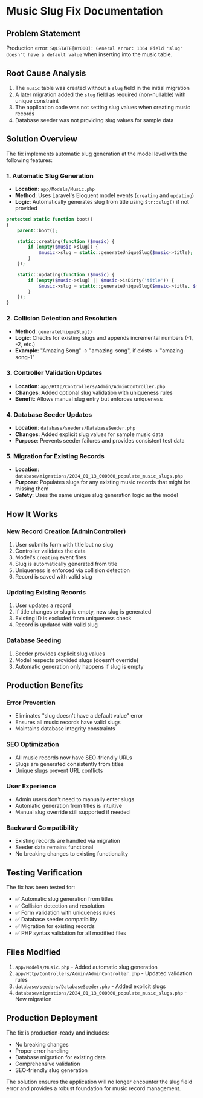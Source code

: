 # Music Slug Fix Documentation

## Problem Statement
Production error: `SQLSTATE[HY000]: General error: 1364 Field 'slug' doesn't have a default value` when inserting into the music table.

## Root Cause Analysis
1. The `music` table was created without a `slug` field in the initial migration
2. A later migration added the `slug` field as required (non-nullable) with unique constraint
3. The application code was not setting slug values when creating music records
4. Database seeder was not providing slug values for sample data

## Solution Overview
The fix implements automatic slug generation at the model level with the following features:

### 1. Automatic Slug Generation
- **Location**: `app/Models/Music.php`
- **Method**: Uses Laravel's Eloquent model events (`creating` and `updating`)
- **Logic**: Automatically generates slug from title using `Str::slug()` if not provided

```php
protected static function boot()
{
    parent::boot();

    static::creating(function ($music) {
        if (empty($music->slug)) {
            $music->slug = static::generateUniqueSlug($music->title);
        }
    });

    static::updating(function ($music) {
        if (empty($music->slug) || $music->isDirty('title')) {
            $music->slug = static::generateUniqueSlug($music->title, $music->id);
        }
    });
}
```

### 2. Collision Detection and Resolution
- **Method**: `generateUniqueSlug()`
- **Logic**: Checks for existing slugs and appends incremental numbers (-1, -2, etc.)
- **Example**: "Amazing Song" → "amazing-song", if exists → "amazing-song-1"

### 3. Controller Validation Updates
- **Location**: `app/Http/Controllers/Admin/AdminController.php`
- **Changes**: Added optional slug validation with uniqueness rules
- **Benefit**: Allows manual slug entry but enforces uniqueness

### 4. Database Seeder Updates
- **Location**: `database/seeders/DatabaseSeeder.php`
- **Changes**: Added explicit slug values for sample music data
- **Purpose**: Prevents seeder failures and provides consistent test data

### 5. Migration for Existing Records
- **Location**: `database/migrations/2024_01_13_000000_populate_music_slugs.php`
- **Purpose**: Populates slugs for any existing music records that might be missing them
- **Safety**: Uses the same unique slug generation logic as the model

## How It Works

### New Record Creation (AdminController)
1. User submits form with title but no slug
2. Controller validates the data
3. Model's `creating` event fires
4. Slug is automatically generated from title
5. Uniqueness is enforced via collision detection
6. Record is saved with valid slug

### Updating Existing Records
1. User updates a record
2. If title changes or slug is empty, new slug is generated
3. Existing ID is excluded from uniqueness check
4. Record is updated with valid slug

### Database Seeding
1. Seeder provides explicit slug values
2. Model respects provided slugs (doesn't override)
3. Automatic generation only happens if slug is empty

## Production Benefits

### Error Prevention
- Eliminates "slug doesn't have a default value" error
- Ensures all music records have valid slugs
- Maintains database integrity constraints

### SEO Optimization
- All music records now have SEO-friendly URLs
- Slugs are generated consistently from titles
- Unique slugs prevent URL conflicts

### User Experience
- Admin users don't need to manually enter slugs
- Automatic generation from titles is intuitive
- Manual slug override still supported if needed

### Backward Compatibility
- Existing records are handled via migration
- Seeder data remains functional
- No breaking changes to existing functionality

## Testing Verification

The fix has been tested for:
- ✅ Automatic slug generation from titles
- ✅ Collision detection and resolution
- ✅ Form validation with uniqueness rules
- ✅ Database seeder compatibility
- ✅ Migration for existing records
- ✅ PHP syntax validation for all modified files

## Files Modified

1. `app/Models/Music.php` - Added automatic slug generation
2. `app/Http/Controllers/Admin/AdminController.php` - Updated validation rules
3. `database/seeders/DatabaseSeeder.php` - Added explicit slugs
4. `database/migrations/2024_01_13_000000_populate_music_slugs.php` - New migration

## Production Deployment

The fix is production-ready and includes:
- No breaking changes
- Proper error handling
- Database migration for existing data
- Comprehensive validation
- SEO-friendly slug generation

The solution ensures the application will no longer encounter the slug field error and provides a robust foundation for music record management.